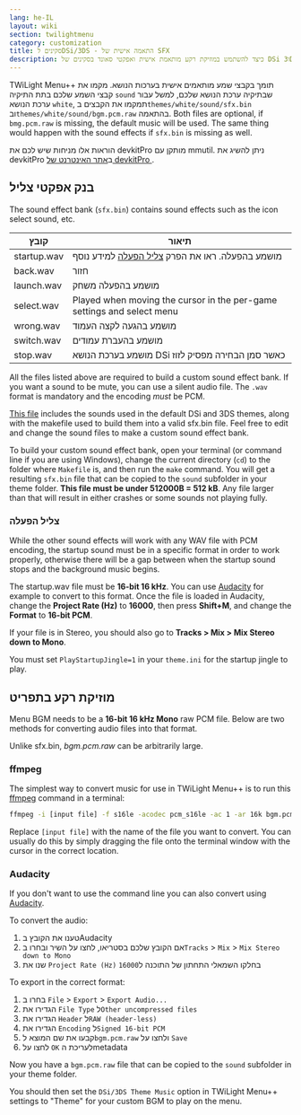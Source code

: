 ```yaml
---
lang: he-IL
layout: wiki
section: twilightmenu
category: customization
title: סקינים לDSi/3DS - התאמה אישית של SFX
description: כיצד להשתמש במוזיקת רקע מותאמת אישית ואפקטי סאונד בסקינים של DSi ו3DS עבור TWiLight Menu++
---
```


TWiLight Menu++ תומך בקבצי שמע מותאמים אישית בערכות הנושא. מקמו את קבצי השמע שלכם בתת התיקיה `sound` שבתיקיה ערכת הנושא שלכם, למשל עבור ערכת הנושא `white`, תמקמו את הקבצים ב`themes/white/sound/sfx.bin` וב`themes/white/sound/bgm.pcm.raw` בהתאמה. Both files are optional, if `bmg.pcm.raw` is missing, the default music will be used. The same thing would happen with the sound effects if `sfx.bin` is missing as well.

הוראות אלו מניחות שיש לכם את devkitPro מותקן עם mmutil. ניתן להשיג את devkitPro ב[אתר האינטרנט של devkitPro ](https://devkitpro.org/wiki/Getting_Started).

## בנק אפקטי צליל
The sound effect bank (`sfx.bin`) contains sound effects such as the icon select sound, etc.

| קובץ        | תיאור                                                                  |
| ----------- | ---------------------------------------------------------------------- |
| startup.wav | מושמע בהפעלה. ראו את הפרק [צליל הפעלה](#startup-sound) למידע נוסף      |
| back.wav    | חזור                                                                   |
| launch.wav  | מושמע בהפעלה משחק                                                      |
| select.wav  | Played when moving the cursor in the per-game settings and select menu |
| wrong.wav   | מושמע בהגעה לקצה העמוד                                                 |
| switch.wav  | מושמע בהעברת עמודים                                                    |
| stop.wav    | מושמע בערכת הנושא DSi כאשר סמן הבחירה מפסיק לזוז                       |

All the files listed above are required to build a custom sound effect bank. If you want a sound to be mute, you can use a silent audio file. The `.wav` format is mandatory and the encoding *must* be PCM.

[This file](/assets/files/sfx-example.zip) includes the sounds used in the default DSi and 3DS themes, along with the makefile used to build them into a valid sfx.bin file. Feel free to edit and change the sound files to make a custom sound effect bank.

To build your custom sound effect bank, open your terminal (or command line if you are using Windows), change the current directory (`cd`) to the folder where `Makefile` is, and then run the `make` command. You will get a resulting `sfx.bin` file that can be copied to the `sound` subfolder in your theme folder. **This file must be under 512000B = 512 kB**. Any file larger than that will result in either crashes or some sounds not playing fully.

### צליל הפעלה
While the other sound effects will work with any WAV file with PCM encoding, the startup sound must be in a specific format in order to work properly, otherwise there will be a gap between when the startup sound stops and the background music begins.

The startup.wav file must be **16-bit 16 kHz**. You can use [Audacity](https://www.audacityteam.org/download/) for example to convert to this format. Once the file is loaded in Audacity, change the **Project Rate (Hz)** to **16000**, then press **Shift+M**, and change the **Format** to **16-bit PCM**.

If your file is in Stereo, you should also go to **Tracks > Mix > Mix Stereo down to Mono**.

You must set `PlayStartupJingle=1` in your `theme.ini` for the startup jingle to play.


## מוזיקת רקע בתפריט
Menu BGM needs to be a **16-bit 16 kHz Mono** raw PCM file. Below are two methods for converting audio files into that format.

Unlike sfx.bin, *bgm.pcm.raw* can be arbitrarily large.

### ffmpeg
The simplest way to convert music for use in TWiLight Menu++ is to run this [ffmpeg](https://ffmpeg.org) command in a terminal:

```bash
ffmpeg -i [input file] -f s16le -acodec pcm_s16le -ac 1 -ar 16k bgm.pcm.raw
```

Replace `[input file]` with the name of the file you want to convert. You can usually do this by simply dragging the file onto the terminal window with the cursor in the correct location.

### Audacity
If you don't want to use the command line you can also convert using [Audacity](https://www.audacityteam.org/download/).

To convert the audio:
1. טענו את הקובץ בAudacity
1. אם הקובץ שלכם בסטריאו, לחצו על השיר ובחרו ב`Tracks` > `Mix` > `Mix Stereo down to Mono`
1. שנו את `Project Rate (Hz)` בחלקו השמאלי התחתון של התוכנה ל`16000`

To export in the correct format:
1. בחרו ב `File` > `Export` > `Export Audio...`
1. הגדירו את `File Type` ל`Other uncompressed files`
1. הגדירו את `Header` ל`RAW (header-less)`
1. הגדירו את `Encoding` ל`Signed 16-bit PCM`
1. קבעו את שם המוצא ל`bgm.pcm.raw` ולחצו על `Save`
1. לחצו על `OK` לעריכת הmetadata

Now you have a `bgm.pcm.raw` file that can be copied to the `sound` subfolder in your theme folder.

 You should then set the `DSi/3DS Theme Music` option in TWiLight Menu++ settings to "Theme" for your custom BGM to play on the menu.

